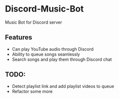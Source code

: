 # Discord-Music-Bot
Music Bot for Discord server

## Features
* Can play YouTube audio through Discord
* Ability to queue songs seamlessly
* Search songs and play them through Discord chat

## TODO:
* Detect playlist link and add playlist videos to queue
* Refactor some more

